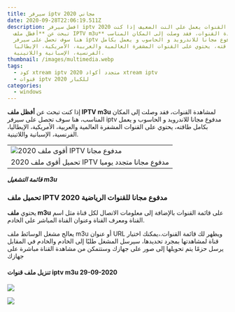 ```yaml
---
title: سيرفر iptv مجاني 2020
date: 2020-09-28T22:06:19.511Z
description: افضل سيرفر iptv 2020 لجميع القنوات يعمل علي النت الضعيف إذا كنت
  تبحث عن **أفظل ملف IPTV m3u** لمشاهدة القنوات، فقد وصلت إلى المكان المناسب،
  هنا سوف تحصل على سيرفر iptv مدفوع مجانا للاندرويد و الحاسوب و يعمل بكامل
  طاقته، يحتوي على القنوات المشفرة العالمية والعربية، الأمريكية، الإيطاليا،
  الفرنسية، الإسبانية واللاتينية.
thumbnail: /images/multimedia.webp
tags:
  - كود xtream iptv 2020 متجدد أكواد xtream iptv
  - قنوات iptv للكبار 2020
categories:
  - windows
---
```

<!--StartFragment-->

إذا كنت تبحث عن **أفظل ملف IPTV m3u** لمشاهدة القنوات، فقد وصلت إلى المكان المناسب، هنا سوف تحصل على سيرفر iptv مدفوع مجانا للاندرويد و الحاسوب و يعمل بكامل طاقته، يحتوي على القنوات المشفرة العالمية والعربية، الأمريكية، الإيطاليا، الفرنسية، الإسبانية واللاتينية.





|                                                                                                                                                                                                                                                                                                                                                                                                                                                                  |
| ---------------------------------------------------------------------------------------------------------------------------------------------------------------------------------------------------------------------------------------------------------------------------------------------------------------------------------------------------------------------------------------------------------------------------------------------------------------- |
| ![أقوى ملف 2020 IPTV مدفوع مجانا](https://1.bp.blogspot.com/-vnexLCnOdS8/XgP_YzOinOI/AAAAAAAAGYE/PYRtBc5hBhwdrFVduKZoz4v7fhmWZrFBACLcBGAsYHQ/s1600/%25D9%2585%25D9%2584%25D9%2581-2020-IPTV-%25D9%2585%25D8%25AF%25D9%2581%25D9%2588%25D8%25B9-%25D9%2585%25D8%25AC%25D8%25A7%25D9%2586%25D8%25A7-%25D9%2585%25D8%25AA%25D8%25AC%25D8%25AF%25D8%25AF-%25D9%258A%25D9%2588%25D9%2585%25D9%258A%25D8%25A7.webp "تحميل أقوى ملف 2020 IPTV مدفوع مجانا متجدد يوميا") |
| تحميل أقوى ملف 2020 IPTV مدفوع مجانا متجدد يوميا                                                                                                                                                                                                                                                                                                                                                                                                                 |



***قائمة التشغيل m3u***







### **تحميل ملف IPTV مدفوع مجانا للقنوات الرياضية 2020**


يحتوي **ملف m3u** على قائمة القنوات بالإضافة إلى معلومات الاتصال لكل قناة مثل اسم القناة ومعرف القناة وعنوان القناة المباشر على الخادم.

يعالج مشغل الوسائط ملف m3u أو عنوان URL ويظهر لك قائمة القنوات.،يمكنك اختيار قناة لمشاهدتها بمجرد تحديدها، سيرسل المشغل طلبًا إلى الخادم والخادم في المقابل يرسل حزمًا يتم تحويلها إلى صور على جهازك وستتمكن من مشاهدة القناة مباشرة على جهازك



#### تنزيل ملف قنوات iptv m3u 29-09-2020



[![](https://1.bp.blogspot.com/-28oyBrgQ6Oc/X29-_eT20MI/AAAAAAAAHXQ/5wPNsGENtp0l7P-bqmYAnDe27Qbof1dTwCLcBGAsYHQ/w200-h63/%25D8%25AA%25D8%25AD%25D9%2585%25D9%258A%25D9%2584.webp)](https://www.my-applika.com/p/redirect.html??&&url=_http://www.mediafire.com/file/mw4b4vq0nvzctnh/IPTV--+_+--PREMIUM+by+my-applika.com.m3u/file)



[![](https://1.bp.blogspot.com/-9sZMeabli40/XuNpqKdAaOI/AAAAAAAAHEQ/xpMFSFdclq4aSHNjh3oVStExKlmzfR5OgCLcBGAsYHQ/w164-h52/%25D8%25AA%25D8%25AD%25D9%2585%25D9%258A%25D9%2584.webp)](https://www.my-applika.com/p/redirect.html??&&url=_http://www.mediafire.com/file/7sby811zywq0l9d/IPTV+_-_+PREMIUM+by+my-applika.com.m3u/file)





<!--EndFragment-->